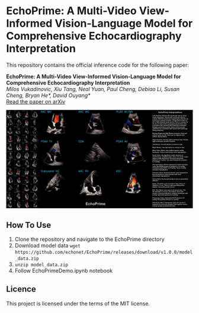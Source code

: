# EchoPrime: A Multi-Video View-Informed Vision-Language Model for Comprehensive Echocardiography Interpretation

This repository contains the official inference code for the following paper:

**EchoPrime: A Multi-Video View-Informed Vision-Language Model for Comprehensive Echocardiography Interpretation**  
*Milos Vukadinovic, Xiu Tang, Neal Yuan, Paul Cheng, Debiao Li, Susan Cheng, Bryan He\*, David Ouyang\**  
[Read the paper on arXiv](https://arxiv.org/abs/2410.09704)

![EchoPrime Demo](demo_image.png)

## How To Use
1) Clone the repository and navigate to the EchoPrime directory
2) Download model data `wget https://github.com/echonet/EchoPrime/releases/download/v1.0.0/model_data.zip`
3) `unzip model_data.zip`
4) Follow EchoPrimeDemo.ipynb notebook

## Licence
This project is licensed under the terms of the MIT license.
